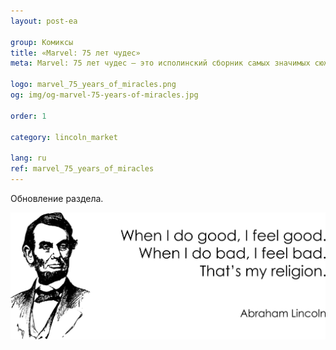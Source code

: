 ```yaml
---
layout: post-ea

group: Комиксы
title: «Marvel: 75 лет чудес»
meta: Marvel: 75 лет чудес – это исполинский сборник самых значимых сюжетов захватывающей комикс-вселенной «Marvel».

logo: marvel_75_years_of_miracles.png
og: img/og-marvel-75-years-of-miracles.jpg

order: 1

category: lincoln_market

lang: ru
ref: marvel_75_years_of_miracles
---
```


Обновление раздела.  

<a data-fancybox="gallery" href="/img/programming/Lincoln.png"><img src="/img/programming/Lincoln.png" alt=""></a>
